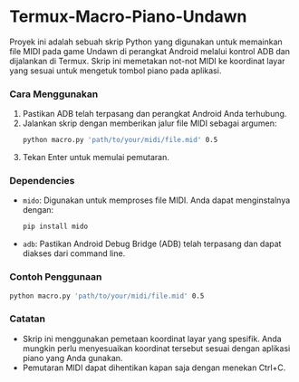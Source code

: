 # Termux-Macro-Piano-Undawn

Proyek ini adalah sebuah skrip Python yang digunakan untuk memainkan file MIDI pada game Undawn di perangkat Android melalui kontrol ADB dan dijalankan di Termux. Skrip ini memetakan not-not MIDI ke koordinat layar yang sesuai untuk mengetuk tombol piano pada aplikasi.

### Cara Menggunakan
1. Pastikan ADB telah terpasang dan perangkat Android Anda terhubung.
2. Jalankan skrip dengan memberikan jalur file MIDI sebagai argumen:
    ```bash
    python macro.py 'path/to/your/midi/file.mid' 0.5
    ```
3. Tekan Enter untuk memulai pemutaran.

### Dependencies
- `mido`: Digunakan untuk memproses file MIDI. Anda dapat menginstalnya dengan:
    ```bash
    pip install mido
    ```
- `adb`: Pastikan Android Debug Bridge (ADB) telah terpasang dan dapat diakses dari command line.

### Contoh Penggunaan
```bash
python macro.py 'path/to/your/midi/file.mid' 0.5
```

### Catatan
- Skrip ini menggunakan pemetaan koordinat layar yang spesifik. Anda mungkin perlu menyesuaikan koordinat tersebut sesuai dengan aplikasi piano yang Anda gunakan.
- Pemutaran MIDI dapat dihentikan kapan saja dengan menekan Ctrl+C.
